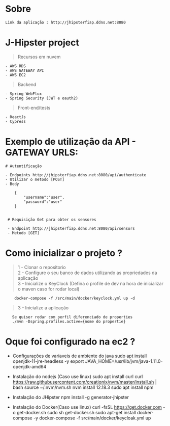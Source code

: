 # Sobre
    Link da aplicação : http://jhipsterfiap.ddns.net:8080
# J-Hipster project

  > <p> Recursos em nuvem <br>
    - AWS RDS 
    - AWS GATEWAY API
    - AWS EC2
   </p>
    
 > <p> Backend <br>
    - Spring WebFlux
    - Spring Security (JWT e oauth2)
   </p>
  
 > <p>Front-end/tests<br>
    - ReactJs
    - Cypress
   </p>
    

  
# Exemplo de utilização da API - GATEWAY URLS:

    # Autentificação

    - Endpoints http://jhipsterfiap.ddns.net:8080/api/authenticate
    - Utilizar o metodo [POST]
    - Body
    
        {
            "username":"user",
            "password":"user"
        }
        
        
     # Requisição Get para obter os sensores
     
     - Endpoint http://jhipsterfiap.ddns.net:8080/api/sensors
     - Metodo [GET]
         
 # Como inicializar o projeto ?
 
 > 1 - Clonar o repositorio <br>
 > 2 - Configure o seu banco de dados utilizando as propriedades da aplicação <br>
 > 3 - Inicialize o KeyClock (Defina o profile de dev na hora de inicializar o maven caso for rodar local)
         
        docker-compose -f /src/main/docker/keyclock.yml up -d
         
 > 3 - Inicialize a aplicação <br>
 
       Se quiser rodar com perfil diferenciado de properties
       ./mvn -Dspring.profiles.active={nome do propertie}
 
 # Oque foi configurado na ec2 ?
 
- Configurações de variaveis de ambiente do java
         sudo apt install openjdk-11-jre-headless -y
         export JAVA_HOME=/usr/lib/jvm/java-1.11.0-openjdk-amd64     
    
- Instalação do nodejs (Caso use linux)
         sudo apt install curl
         curl https://raw.githubusercontent.com/creationix/nvm/master/install.sh | bash
         source ~/.nvm/nvm.sh
         nvm install 12.18.3
         sudo apt install npm
    
- Instalação do JHipster
    npm install -g generator-jhipster
   
- Instalação do Docker(Caso use linux)
     curl -fsSL https://get.docker.com -o get-docker.sh
     sudo sh get-docker.sh
     sudo apt-get install docker-compose -y
     docker-compose -f src/main/docker/keycloak.yml up
 
